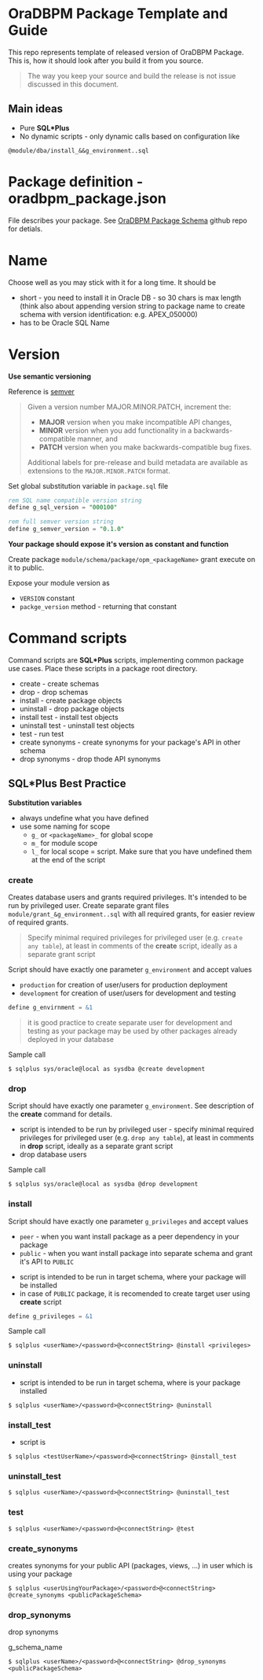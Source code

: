 

# OraDBPM Package Template and Guide

This repo represents template of released version of OraDBPM Package. This is, how it should look after you build it from you source.

> The way you keep your source and build the release is not issue discussed in this document.

## Main ideas

* Pure **SQL\*Plus**
* No dynamic scripts - only dynamic calls based on configuration like 

```
@module/dba/install_&&g_environment..sql
```

# Package definition - oradbpm_package.json

File describes your package. See [OraDBPM Package Schema](https://github.com/s-oravec/oradbpm-package-schema) github repo for detials.

# Name

Choose well as you may stick with it for a long time. It should be

* short - you need to install it in Oracle DB - so 30 chars is max length (think also about appending version string to package name to create schema with version identification: e.g. APEX_050000)
* has to be Oracle SQL Name

# Version

**Use semantic versioning**

Reference is [semver](http://semver.org)

> Given a version number MAJOR.MINOR.PATCH, increment the:
>
>- **MAJOR** version when you make incompatible API changes,
>- **MINOR** version when you add functionality in a backwards-compatible manner, and
>- **PATCH** version when you make backwards-compatible bug fixes.
>
>Additional labels for pre-release and build metadata are available as extensions to the `MAJOR.MINOR.PATCH` format.

Set global substitution variable in `package.sql` file

```sql
rem SQL name compatible version string
define g_sql_version = "000100"

rem full semver version string
define g_semver_version = "0.1.0"
```

**Your package should expose it's version as constant and function**

Create package `module/schema/package/opm_<packageName>` grant execute on it to public.

Expose your module version as

* `VERSION` constant
* `packge_version` method - returning that constant

# Command scripts

Command scripts are **SQL*Plus** scripts, implementing common package use cases.
Place these scripts in a package root directory.

- create - create schemas
- drop - drop schemas
- install - create package objects
- uninstall - drop package objects 
- install test - install test objects
- uninstall test - uninstall test objects
- test - run test
- create synonyms - create synonyms for your package's API in other schema
- drop synonyms - drop thode API synonyms

## SQL*Plus Best Practice

**Substitution variables**

* always undefine what you have defined
* use some naming for scope
    * `g_` or `<packageName>_` for global scope 
    * `m_` for module scope
    * `l_` for local scope = script. Make sure that you have undefined them at the end of the script

### create

Creates database users and grants required privileges. It's intended to be run by privileged user. Create separate grant files `module/grant_&g_environment..sql` with all required grants, for easier review of required grants.

> Specify minimal required privileges for privileged user (e.g.  `create any table`), at least in comments of the **create** script, ideally as a separate grant script

<!-- TODO: create both deployer_privs_grant, deployer_privs_revoke scripts? -->

Script should have exactly one parameter `g_environment` and accept values

- `production` for creation of user/users for production deployment
- `development` for creation of user/users for development and testing

```sql
define g_envirnment = &1
```

> it is good practice to create separate user for development and testing as your package may be used by other packages already deployed in your database

Sample call

```
$ sqlplus sys/oracle@local as sysdba @create development
```

### drop

Script should have exactly one parameter `g_environment`.
See description of the **create** command for details.

- script is intended to be run by privileged user
		- specify minimal required privileges for privileged user (e.g.  `drop any table`), at least in comments in **drop** script, ideally as a separate grant script
- drop database users

Sample call

```
$ sqlplus sys/oracle@local as sysdba @drop development
```

### install

Script should have exactly one parameter `g_privileges` and accept values

- `peer` - when you want install package as a peer dependency in your package
- `public` - when you want install package into separate schema and grant it's API to `PUBLIC`

<!--

Idea. : what about private package usage? 
Detail: when you don't want to share package with other modules or package requires only one "user" of package/desn't support use by other modules

--> 

- script is intended to be run in target schema, where your package will be installed
- in case of `PUBLIC` package, it is recomended to create target user using **create** script

```sql
define g_privileges = &1
```

Sample call

```
$ sqlplus <userName>/<password>@<connectString> @install <privileges>
```

### uninstall

- script is intended to be run in target schema, where is your package installed

```
$ sqlplus <userName>/<password>@<connectString> @uninstall
```

### install_test

- script is 

```
$ sqlplus <testUserName>/<password>@<connectString> @install_test
```

### uninstall_test

```
$ sqlplus <userName>/<password>@<connectString> @uninstall_test
```

### test

```
$ sqlplus <userName>/<password>@<connectString> @test
```

### create_synonyms

creates synonyms for your public API (packages, views, ...) in user which is using your package

```
$ sqlplus <userUsingYourPackage>/<password>@<connectString> @create_synonyms <publicPackageSchema>
```

### drop_synonyms

drop synonyms

g_schema_name

```
$ sqlplus <userName>/<password>@<connectString> @drop_synonyms <publicPackageSchema>
```
